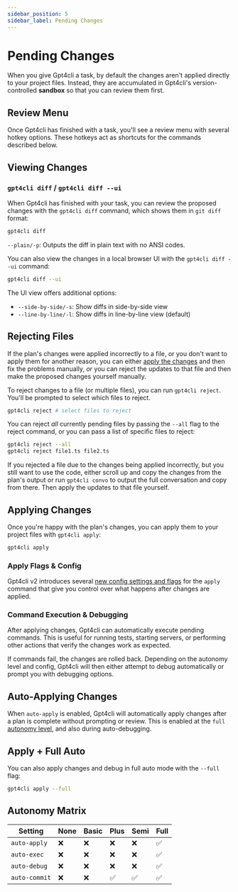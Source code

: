```yaml
---
sidebar_position: 5
sidebar_label: Pending Changes
---
```


# Pending Changes

When you give Gpt4cli a task, by default the changes aren't applied directly to your project files. Instead, they are accumulated in Gpt4cli's version-controlled **sandbox** so that you can review them first.

## Review Menu

Once Gpt4cli has finished with a task, you'll see a review menu with several hotkey options. These hotkeys act as shortcuts for the commands described below.

## Viewing Changes

### `gpt4cli diff` / `gpt4cli diff --ui`

When Gpt4cli has finished with your task, you can review the proposed changes with the `gpt4cli diff` command, which shows them in `git diff` format:

```bash
gpt4cli diff
```

`--plain/-p`: Outputs the diff in plain text with no ANSI codes.

You can also view the changes in a local browser UI with the `gpt4cli diff --ui` command:

```bash
gpt4cli diff --ui
```

The UI view offers additional options:

- `--side-by-side/-s`: Show diffs in side-by-side view
- `--line-by-line/-l`: Show diffs in line-by-line view (default)

## Rejecting Files

If the plan's changes were applied incorrectly to a file, or you don't want to apply them for another reason, you can either [apply the changes](#applying-changes) and then fix the problems manually, _or_ you can reject the updates to that file and then make the proposed changes yourself manually.

To reject changes to a file (or multiple files), you can run `gpt4cli reject`. You'll be prompted to select which files to reject.

```bash
gpt4cli reject # select files to reject
```

You can reject _all_ currently pending files by passing the `--all` flag to the reject command, or you can pass a list of specific files to reject:

```bash
gpt4cli reject --all
gpt4cli reject file1.ts file2.ts
```

If you rejected a file due to the changes being applied incorrectly, but you still want to use the code, either scroll up and copy the changes from the plan's output or run `gpt4cli convo` to output the full conversation and copy from there. Then apply the updates to that file yourself.

## Applying Changes

Once you're happy with the plan's changes, you can apply them to your project files with `gpt4cli apply`:

```bash
gpt4cli apply
```

### Apply Flags & Config

Gpt4cli v2 introduces several [new config settings and flags](./configuration.md) for the `apply` command that give you control over what happens after changes are applied.

### Command Execution & Debugging

After applying changes, Gpt4cli can automatically execute pending commands. This is useful for running tests, starting servers, or performing other actions that verify the changes work as expected.

If commands fail, the changes are rolled back. Depending on the autonomy level and config, Gpt4cli will then either attempt to debug automatically or prompt you with debugging options.

## Auto-Applying Changes

When `auto-apply` is enabled, Gpt4cli will automatically apply changes after a plan is complete without prompting or review. This is enabled at the `full` [autonomy level](./autonomy.md), and also during auto-debugging.

## Apply + Full Auto

You can also apply changes and debug in full auto mode with the `--full` flag:

```bash
gpt4cli apply --full
```

## Autonomy Matrix

| Setting       | None | Basic | Plus | Semi | Full |
| ------------- | ---- | ----- | ---- | ---- | ---- |
| `auto-apply`  | ❌   | ❌    | ❌   | ❌   | ✅   |
| `auto-exec`   | ❌   | ❌    | ❌   | ❌   | ✅   |
| `auto-debug`  | ❌   | ❌    | ❌   | ❌   | ✅   |
| `auto-commit` | ❌   | ❌    | ✅   | ✅   | ✅   |
